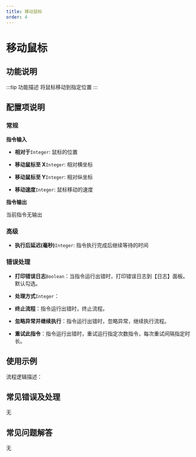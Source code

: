 ```yaml
---
title: 移动鼠标
order: 4
---
```


# 移动鼠标

## 功能说明

:::tip 功能描述
将鼠标移动到指定位置
:::

## 配置项说明

### 常规

**指令输入**

- **相对于**`Integer`: 鼠标的位置

- **移动鼠标至 X**`Integer`: 相对横坐标

- **移动鼠标至 Y**`Integer`: 相对纵坐标

- **移动速度**`Integer`: 鼠标移动的速度


**指令输出**

当前指令无输出

### 高级

- **执行后延迟(毫秒)**`Integer`: 指令执行完成后继续等待的时间

### 错误处理

- **打印错误日志**`Boolean`：当指令运行出错时，打印错误日志到【日志】面板。默认勾选。

- **处理方式**`Integer`：

 - **终止流程**：指令运行出错时，终止流程。

 - **忽略异常并继续执行**：指令运行出错时，忽略异常，继续执行流程。

 - **重试此指令**：指令运行出错时，重试运行指定次数指令，每次重试间隔指定时长。

## 使用示例

流程逻辑描述：

## 常见错误及处理

无

## 常见问题解答

无

